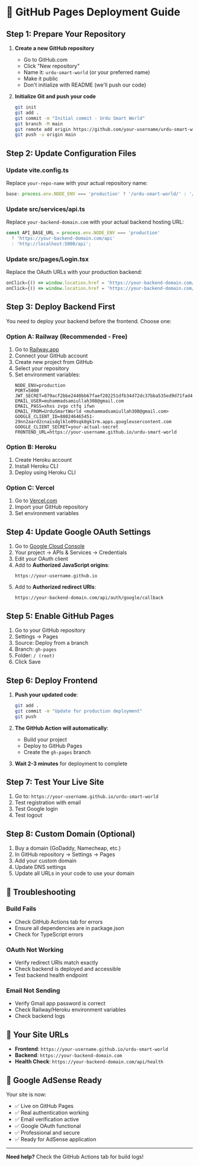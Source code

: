 # 🚀 GitHub Pages Deployment Guide

## Step 1: Prepare Your Repository

1. **Create a new GitHub repository**
   - Go to GitHub.com
   - Click "New repository"
   - Name it: `urdu-smart-world` (or your preferred name)
   - Make it public
   - Don't initialize with README (we'll push our code)

2. **Initialize Git and push your code**
   ```bash
   git init
   git add .
   git commit -m "Initial commit - Urdu Smart World"
   git branch -M main
   git remote add origin https://github.com/your-username/urdu-smart-world.git
   git push -u origin main
   ```

## Step 2: Update Configuration Files

### Update vite.config.ts
Replace `your-repo-name` with your actual repository name:
```typescript
base: process.env.NODE_ENV === 'production' ? '/urdu-smart-world/' : '/',
```

### Update src/services/api.ts
Replace `your-backend-domain.com` with your actual backend hosting URL:
```typescript
const API_BASE_URL = process.env.NODE_ENV === 'production' 
  ? 'https://your-backend-domain.com/api'
  : 'http://localhost:5000/api';
```

### Update src/pages/Login.tsx
Replace the OAuth URLs with your production backend:
```typescript
onClick={() => window.location.href = 'https://your-backend-domain.com/api/auth/google'}
onClick={() => window.location.href = 'https://your-backend-domain.com/api/auth/facebook'}
```

## Step 3: Deploy Backend First

You need to deploy your backend before the frontend. Choose one:

### Option A: Railway (Recommended - Free)
1. Go to [Railway.app](https://railway.app/)
2. Connect your GitHub account
3. Create new project from GitHub
4. Select your repository
5. Set environment variables:
   ```
   NODE_ENV=production
   PORT=5000
   JWT_SECRET=079acf2bbe2440bb67faef202251dfb34d72dc37bba535ed9d71fad4b5f9f848
   EMAIL_USER=muhammadsamiullah308@gmail.com
   EMAIL_PASS=xhxs zvgo ctfq ifwn
   EMAIL_FROM=UrduSmartWorld <muhammadsamiullah308@gmail.com>
   GOOGLE_CLIENT_ID=880246465451-29nn2aard2cnaisdglklo09sqk8gk1rm.apps.googleusercontent.com
   GOOGLE_CLIENT_SECRET=your-actual-secret
   FRONTEND_URL=https://your-username.github.io/urdu-smart-world
   ```

### Option B: Heroku
1. Create Heroku account
2. Install Heroku CLI
3. Deploy using Heroku CLI

### Option C: Vercel
1. Go to [Vercel.com](https://vercel.com/)
2. Import your GitHub repository
3. Set environment variables

## Step 4: Update Google OAuth Settings

1. Go to [Google Cloud Console](https://console.cloud.google.com/)
2. Your project → APIs & Services → Credentials
3. Edit your OAuth client
4. Add to **Authorized JavaScript origins**:
   ```
   https://your-username.github.io
   ```
5. Add to **Authorized redirect URIs**:
   ```
   https://your-backend-domain.com/api/auth/google/callback
   ```

## Step 5: Enable GitHub Pages

1. Go to your GitHub repository
2. Settings → Pages
3. Source: Deploy from a branch
4. Branch: `gh-pages`
5. Folder: `/ (root)`
6. Click Save

## Step 6: Deploy Frontend

1. **Push your updated code**:
   ```bash
   git add .
   git commit -m "Update for production deployment"
   git push
   ```

2. **The GitHub Action will automatically**:
   - Build your project
   - Deploy to GitHub Pages
   - Create the `gh-pages` branch

3. **Wait 2-3 minutes** for deployment to complete

## Step 7: Test Your Live Site

1. Go to: `https://your-username.github.io/urdu-smart-world`
2. Test registration with email
3. Test Google login
4. Test logout

## Step 8: Custom Domain (Optional)

1. Buy a domain (GoDaddy, Namecheap, etc.)
2. In GitHub repository → Settings → Pages
3. Add your custom domain
4. Update DNS settings
5. Update all URLs in your code to use your domain

## 🔧 Troubleshooting

### Build Fails
- Check GitHub Actions tab for errors
- Ensure all dependencies are in package.json
- Check for TypeScript errors

### OAuth Not Working
- Verify redirect URIs match exactly
- Check backend is deployed and accessible
- Test backend health endpoint

### Email Not Sending
- Verify Gmail app password is correct
- Check Railway/Heroku environment variables
- Check backend logs

## 📱 Your Site URLs

- **Frontend**: `https://your-username.github.io/urdu-smart-world`
- **Backend**: `https://your-backend-domain.com`
- **Health Check**: `https://your-backend-domain.com/api/health`

## 🎯 Google AdSense Ready

Your site is now:
- ✅ Live on GitHub Pages
- ✅ Real authentication working
- ✅ Email verification active
- ✅ Google OAuth functional
- ✅ Professional and secure
- ✅ Ready for AdSense application

---

**Need help?** Check the GitHub Actions tab for build logs! 